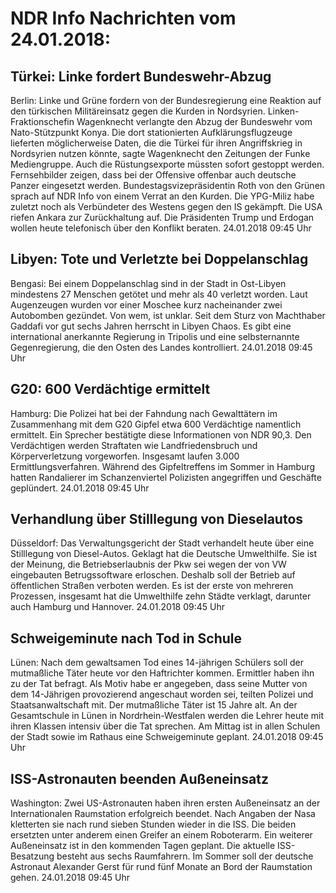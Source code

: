 # NDR Info Nachrichten vom 24.01.2018:


## Türkei: Linke fordert Bundeswehr-Abzug
Berlin:	Linke und Grüne fordern von der Bundesregierung eine Reaktion auf den türkischen Militäreinsatz gegen die Kurden in Nordsyrien. Linken-Fraktionschefin Wagenknecht verlangte den Abzug der Bundeswehr vom Nato-Stützpunkt Konya. Die dort stationierten Aufklärungsflugzeuge lieferten möglicherweise Daten, die die Türkei für ihren Angriffskrieg in Nordsyrien nutzen könnte, sagte Wagenknecht den Zeitungen der Funke Mediengruppe. Auch die Rüstungsexporte müssten sofort gestoppt werden. Fernsehbilder zeigen, dass bei der Offensive offenbar auch deutsche Panzer eingesetzt werden. Bundestagsvizepräsidentin Roth von den Grünen sprach auf NDR Info von einem Verrat an den Kurden. Die YPG-Miliz habe zuletzt noch als Verbündeter des Westens gegen den IS gekämpft. Die USA riefen Ankara zur Zurückhaltung auf. Die Präsidenten Trump und Erdogan wollen heute telefonisch über den Konflikt beraten. 24.01.2018 09:45 Uhr 

## Libyen: Tote und Verletzte bei Doppelanschlag
Bengasi: Bei einem Doppelanschlag sind in der Stadt in Ost-Libyen mindestens 27 Menschen getötet und mehr als 40 verletzt worden. Laut Augenzeugen wurden vor einer Moschee kurz nacheinander zwei Autobomben gezündet. Von wem, ist unklar. Seit dem Sturz von Machthaber Gaddafi vor gut sechs Jahren herrscht in Libyen Chaos. Es gibt eine international anerkannte Regierung in Tripolis und eine selbsternannte Gegenregierung, die den Osten des Landes kontrolliert. 24.01.2018 09:45 Uhr 

## G20: 600 Verdächtige ermittelt
Hamburg: Die Polizei hat bei der Fahndung nach Gewalttätern im Zusammenhang mit dem G20 Gipfel etwa 600 Verdächtige namentlich ermittelt. Ein Sprecher bestätigte diese Informationen von NDR 90,3. Den Verdächtigen werden Straftaten wie Landfriedensbruch und Körperverletzung vorgeworfen. Insgesamt laufen 3.000 Ermittlungsverfahren. Während des Gipfeltreffens im Sommer in Hamburg hatten Randalierer im Schanzenviertel Polizisten angegriffen und Geschäfte geplündert. 24.01.2018 09:45 Uhr 

## Verhandlung über Stilllegung von Dieselautos
Düsseldorf: Das Verwaltungsgericht der Stadt verhandelt heute über eine Stilllegung von Diesel-Autos. Geklagt hat die Deutsche Umwelthilfe. Sie ist der Meinung, die Betriebserlaubnis der Pkw sei wegen der von VW eingebauten Betrugssoftware erloschen. Deshalb soll der Betrieb auf öffentlichen Straßen verboten werden. Es ist der erste von mehreren Prozessen, insgesamt hat die Umwelthilfe zehn Städte verklagt, darunter auch Hamburg und Hannover. 24.01.2018 09:45 Uhr 

## Schweigeminute nach Tod in Schule
Lünen:	Nach dem gewaltsamen Tod eines 14-jährigen Schülers soll der mutmaßliche Täter heute vor den Haftrichter kommen. Ermittler haben ihn zu der Tat befragt. Als Motiv habe er angegeben, dass seine Mutter von dem 14-Jährigen provozierend angeschaut worden sei, teilten Polizei und Staatsanwaltschaft mit. Der mutmaßliche Täter ist 15 Jahre alt. An der Gesamtschule in Lünen in Nordrhein-Westfalen werden die Lehrer heute mit ihren Klassen intensiv über die Tat sprechen. Am Mittag ist in allen Schulen der Stadt sowie im Rathaus eine Schweigeminute geplant. 24.01.2018 09:45 Uhr 

## ISS-Astronauten beenden Außeneinsatz
Washington:	Zwei US-Astronauten haben ihren ersten Außeneinsatz an der Internationalen Raumstation erfolgreich beendet. Nach Angaben der Nasa kletterten sie nach rund sieben Stunden wieder in die ISS. Die beiden ersetzten unter anderem einen Greifer an einem Roboterarm. Ein weiterer Außeneinsatz ist in den kommenden Tagen geplant. Die aktuelle ISS-Besatzung besteht aus sechs Raumfahrern. Im Sommer soll der deutsche Astronaut Alexander Gerst für rund fünf Monate an Bord der Raumstation gehen. 24.01.2018 09:45 Uhr 
